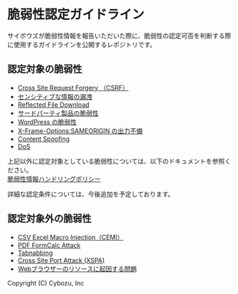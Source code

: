 脆弱性認定ガイドライン
====
サイボウズが脆弱性情報を報告いただいた際に、脆弱性の認定可否を判断する際に使用するガイドラインを公開するレポジトリです。  

## 認定対象の脆弱性
* [Cross Site Request Forgery （CSRF）](CSRF.md)
* [センシティブな情報の漏洩](SensitiveDataExposure.md)
* [Reflected File Download](ReflectedFileDownload.md)
* [サードパーティ製品の脆弱性](VulnerabilityInThird-partyProducts.md)
* [WordPress の脆弱性](VulnerabilityInWordPress.md)
* [X-Frame-Options:SAMEORIGIN の出力不備](x-frame-options.md)
* [Content Spoofing](ContentSpoofing.md)
* [DoS](DoS.md)

上記以外に認定対象としている脆弱性については、以下のドキュメントを参照ください。  
[脆弱性情報ハンドリングポリシー](http://www.slideshare.net/cybozucommunity/ss-30074325/18)  

詳細な認定条件については、今後追加を予定しております。

## 認定対象外の脆弱性
* [CSV Excel Macro Injection（CEMI）](CEMI.md)
* [PDF FormCalc Attack](PDFFormCalcAttack.md)
* [Tabnabbing](Tabnabbing.md)
* [Cross Site Port Attack (XSPA)](XSPA.md)
* [Webブラウザーのリソースに起因する問題](BrowserResources.md)

Copyright (C) Cybozu, Inc
